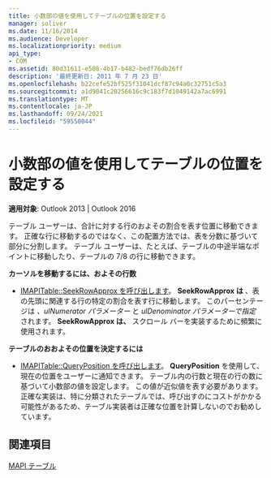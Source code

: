 ```yaml
---
title: 小数部の値を使用してテーブルの位置を設定する
manager: soliver
ms.date: 11/16/2014
ms.audience: Developer
ms.localizationpriority: medium
api_type:
- COM
ms.assetid: 80d31611-e508-4b17-b482-bedf76db26ff
description: '最終更新日: 2011 年 7 月 23 日'
ms.openlocfilehash: b22cefe52bf525f31041dcf87c94a0c32751c5a3
ms.sourcegitcommit: a1d9041c20256616c9c183f7d1049142a7ac6991
ms.translationtype: MT
ms.contentlocale: ja-JP
ms.lasthandoff: 09/24/2021
ms.locfileid: "59550044"
---
```

# <a name="setting-table-position-with-a-fractional-value"></a>小数部の値を使用してテーブルの位置を設定する

  
  
**適用対象**: Outlook 2013 | Outlook 2016 
  
テーブル ユーザーは、合計に対する行のおよその割合を表す位置に移動できます。 正確な行に移動するのではなく、この配置方法では、表を分数に基づいて部分に分割します。 テーブル ユーザーは、たとえば、テーブルの中途半端なポイントに移動したり、テーブルの 7/8 の行に移動できます。 
  
 **カーソルを移動するには、およその行数**
  
- [IMAPITable::SeekRowApprox を呼び出します](imapitable-seekrowapprox.md)。 **SeekRowApprox は** 、表の先頭に関連する行の特定の割合を表す行に移動します。 このパーセンテージは  _、ulNumerator パラメーター_ と  _ulDenominator パラメーターで指定_ されます。 **SeekRowApprox は、** スクロール バーを実装するために頻繁に使用されます。 
    
 **テーブルのおおよその位置を決定するには**
  
- [IMAPITable::QueryPosition を呼び出します](imapitable-queryposition.md)。 **QueryPosition** を使用して、現在の位置をユーザーに通知できます。 テーブル内の行数と現在の行の数に基づいて小数部の値を設定します。 この値が近似値を表す必要があります。 正確な実装は、特に分類されたテーブルでは、呼び出すのにコストがかかる可能性があるため、テーブル実装者は正確な位置を計算しないのでお勧めしています。 
    
## <a name="see-also"></a>関連項目



[MAPI テーブル](mapi-tables.md)

